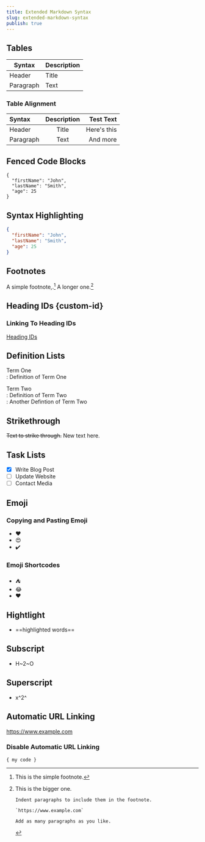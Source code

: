 ```yaml
---
title: Extended Markdown Syntax
slug: extended-markdown-syntax
publish: true
---
```


## **Tables**

| Syntax      | Description |
| ----------- | ----------- |
| Header      | Title       |
| Paragraph   | Text        |

### **Table Alignment**

| Syntax      | Description | Test Text     |
| :---        |    :----:   |          ---: |
| Header      | Title       | Here's this   |
| Paragraph   | Text        | And more      |

## **Fenced Code Blocks**

```
{
  "firstName": "John",
  "lastName": "Smith",
  "age": 25
}
```

## **Syntax Highlighting**

```json
{
  "firstName": "John",
  "lastName": "Smith",
  "age": 25
}
```

## **Footnotes**

A simple footnote,.[^1] A longer one.[^2]

## **Heading IDs** {custom-id}

### **Linking To Heading IDs**

[Heading IDs](#custom-id)

## **Definition Lists**

Term One  
: Definition of Term One

Term Two  
: Definition of Term Two  
: Another Defintion of Term Two

## **Strikethrough**

~~Text to strike through.~~ New text here.

## **Task Lists**

- [x] Write Blog Post
- [ ] Update Website
- [ ] Contact Media

## **Emoji**

### **Copying and Pasting Emoji**

* ❤️
* 😍
* ✔️

### **Emoji Shortcodes**

* :tent:
* :joy:
* :heart:

## **Hightlight**

* ==highlighted words==

## **Subscript**

* H~2~O

## **Superscript**

* x^2^

## **Automatic URL Linking**

<https://www.example.com> <!-- This one did not work locally -->

### **Disable Automatic URL Linking**

`{ my code }`

[^1]: This is the simple footnote.
[^2]: This is the bigger one.

		Indent paragraphs to include them in the footnote.

		`https://www.example.com`

		Add as many paragraphs as you like.

